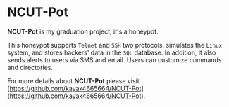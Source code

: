 # NCUT-Pot

**NCUT-Pot** is my graduation project, it's a honeypot.
<!--more-->

This honeypot supports `Telnet` and `SSH` two protocols, simulates the `Linux` system, and stores hackers' data in the `SQL` database. In addition, it also sends alerts to users via SMS and email. Users can customize commands and directories.

For more details about **NCUT-Pot** please visit [https://github.com/kayak4665664/NCUT-Pot](https://github.com/kayak4665664/NCUT-Pot).
